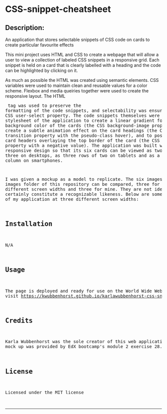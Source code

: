 # CSS-snippet-cheatsheet

## Description:
An application that stores selectable snippets of CSS code on cards to create particular favourite effects

This mini project uses HTML and CSS to create a webpage that will allow a user to view a collection of labeled CSS snippets in a responsive grid. Each snippet is held on a card that is clearly labelled with a heading and the code can be highlighted by clicking on it.  

As much as possible the HTML was created using semantic elements. CSS variables were used to maintain clean and reusable values for a color scheme. Flexbox and media queiries together were used to create the responsive layout. The HTML <pre> tag was used to preserve the formatting of the code snippets, and selectability was ensured using the CSS user-select property. The code snippets themselves were used in the stylesheet of the application to create a linear gradient for the background color of the cards (the CSS background-image property), to create a subtle animation effect on the card headings (the CSS transition property with the pseudo-class hover), and to position the card headers overlaying the top border of the card (the CSS margin property with a negative value). The application was built with responsive design so that its six cards can be viewed as two rows of three on desktops, as three rows of two on tablets and as a single column on smartphones. 

I was given a mockup as a model to replicate.  The six images in the images folder of this repository can be compared, three for mockup at different screen widths and three for mine.  They are not identical but certainly constitute a recognizable likeness.  Below are some screenshots of my application at three different screen widths:

## Installation

N/A

## Usage

The page is deployed and ready for use on the World Wide Web.  Please visit https://kwubbenhorst.github.io/karlawubbenhorst-css-snippet-cheatsheet 

## Credits

Karla Wubbenhorst was the sole creator of this web application.  The mock up was provided by EdX bootcamp's module 2 exercise 28.

## License

Licensed under the MIT license

___










